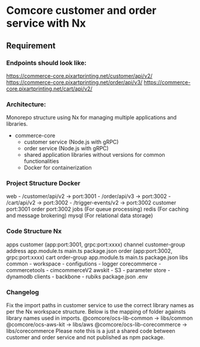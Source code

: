 # Comcore customer and order service with Nx

## Requirement

### Endpoints should look like:
  https://commerce-core.pixartprinting.net/customer/api/v2/
  https://commerce-core.pixartprinting.net/order/api/v3/
  https://commerce-core.pixartprinting.net/cart/api/v2/

### Architecture:
  Monorepo structure using Nx for managing multiple applications and libraries.
  - commerce-core
    - customer service (Node.js with gRPC)
    - order service (Node.js with gRPC)
    - shared application libraries without versions for common functionalities
    - Docker for containerization

### Project Structure Docker
  web
      - /customer/api/v2 -> port:3001
      - /order/api/v3 -> port:3002
      - /cart/api/v2 -> port:3002
      - /trigger-events/v2 -> port:3002
  customer
    port:3001
  order
    port:3002
  jobs (For queue processing)
  redis (For caching and message brokering)
  mysql (For relational data storage)

### Code Structure Nx
  apps
      customer (app:port:3001, grpc:port:xxxx)
          channel
          customer-group
          address
          app.module.ts
          main.ts
          package.json
      order (app:port:3002, grpc:port:xxxx)
          cart
          order-group
          app.module.ts
          main.ts
          package.json
  libs
      common
          - workspace
          - configutions
          - logger
      corecommerce
          - commercetools
          - cimcommerceV2
      awskit
          - S3
          - parameter store
          - dynamodb
      clients
          - backbone
          - rubiks
  package.json
  .env


### Changelog
  Fix the import paths in customer service to use the correct library names as per the Nx workspace structure.
  Below is the mapping of folder againsts library names used in imports.
    @comcore/ocs-lib-common -> libs/common
    @comcore/ocs-aws-kit -> libs/aws
    @comcore/ocs-lib-corecommerce -> libs/corecommerce
  Please note this is a just a shared code between customer and order service and not published as npm package.
